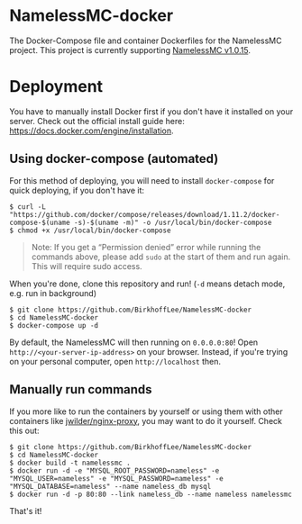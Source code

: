 # NamelessMC-docker
The Docker-Compose file and container Dockerfiles for the NamelessMC project. This project is currently supporting [NamelessMC v1.0.15](https://github.com/NamelessMC/Nameless/tree/v1.0.15).

# Deployment
You have to manually install Docker first if you don't have it installed on your server. Check out the official install guide here: https://docs.docker.com/engine/installation.

## Using docker-compose (automated)
For this method of deploying, you will need to install `docker-compose` for quick deploying, if you don't have it:
```
$ curl -L "https://github.com/docker/compose/releases/download/1.11.2/docker-compose-$(uname -s)-$(uname -m)" -o /usr/local/bin/docker-compose
$ chmod +x /usr/local/bin/docker-compose
```

> Note: If you get a “Permission denied” error while running the commands above, please add `sudo` at the start of them and run again. This will require sudo access.

When you're done, clone this repository and run! (`-d` means detach mode, e.g. run in background)
```
$ git clone https://github.com/BirkhoffLee/NamelessMC-docker
$ cd NamelessMC-docker
$ docker-compose up -d
```

By default, the NamelessMC will then running on `0.0.0.0:80`! Open `http://<your-server-ip-address>` on your browser. Instead, if you're trying on your personal computer, open `http://localhost` then.

## Manually run commands
If you more like to run the containers by yourself or using them with other containers like [jwilder/nginx-proxy](https://github.com/jwilder/nginx-proxy), you may want to do it yourself. Check this out:

```
$ git clone https://github.com/BirkhoffLee/NamelessMC-docker
$ cd NamelessMC-docker
$ docker build -t namelessmc .
$ docker run -d -e "MYSQL_ROOT_PASSWORD=nameless" -e "MYSQL_USER=nameless" -e "MYSQL_PASSWORD=nameless" -e "MYSQL_DATABASE=nameless" --name nameless_db mysql
$ docker run -d -p 80:80 --link nameless_db --name nameless namelessmc
```

That's it!
